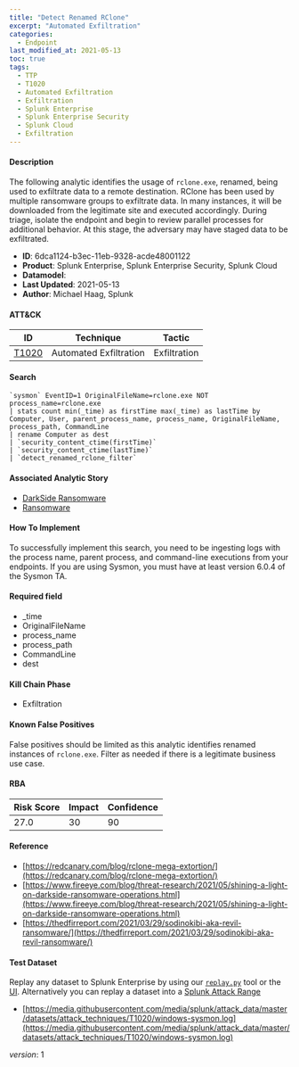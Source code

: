 ```yaml
---
title: "Detect Renamed RClone"
excerpt: "Automated Exfiltration"
categories:
  - Endpoint
last_modified_at: 2021-05-13
toc: true
tags:
  - TTP
  - T1020
  - Automated Exfiltration
  - Exfiltration
  - Splunk Enterprise
  - Splunk Enterprise Security
  - Splunk Cloud
  - Exfiltration
---
```




#### Description

The following analytic identifies the usage of `rclone.exe`, renamed, being used to exfiltrate data to a remote destination. RClone has been used by multiple ransomware groups to exfiltrate data. In many instances, it will be downloaded from the legitimate site and executed accordingly. During triage, isolate the endpoint and begin to review parallel processes for additional behavior. At this stage, the adversary may have staged data to be exfiltrated.

- **ID**: 6dca1124-b3ec-11eb-9328-acde48001122
- **Product**: Splunk Enterprise, Splunk Enterprise Security, Splunk Cloud
- **Datamodel**: 
- **Last Updated**: 2021-05-13
- **Author**: Michael Haag, Splunk


#### ATT&CK

| ID          | Technique   | Tactic       |
| ----------- | ----------- |--------------|
| [T1020](https://attack.mitre.org/techniques/T1020/) | Automated Exfiltration | Exfiltration |


#### Search

```
`sysmon` EventID=1 OriginalFileName=rclone.exe NOT process_name=rclone.exe 
| stats count min(_time) as firstTime max(_time) as lastTime by Computer, User, parent_process_name, process_name, OriginalFileName, process_path, CommandLine 
| rename Computer as dest 
| `security_content_ctime(firstTime)` 
| `security_content_ctime(lastTime)` 
| `detect_renamed_rclone_filter`
```

#### Associated Analytic Story
* [DarkSide Ransomware](/stories/darkside_ransomware)
* [Ransomware](/stories/ransomware)


#### How To Implement
To successfully implement this search, you need to be ingesting logs with the process name, parent process, and command-line executions from your endpoints. If you are using Sysmon, you must have at least version 6.0.4 of the Sysmon TA.

#### Required field
* _time
* OriginalFileName
* process_name
* process_path
* CommandLine
* dest


#### Kill Chain Phase
* Exfiltration


#### Known False Positives
False positives should be limited as this analytic identifies renamed instances of `rclone.exe`. Filter as needed if there is a legitimate business use case.



#### RBA

| Risk Score  | Impact      | Confidence   |
| ----------- | ----------- |--------------|
| 27.0 | 30 | 90 |



#### Reference

* [https://redcanary.com/blog/rclone-mega-extortion/](https://redcanary.com/blog/rclone-mega-extortion/)
* [https://www.fireeye.com/blog/threat-research/2021/05/shining-a-light-on-darkside-ransomware-operations.html](https://www.fireeye.com/blog/threat-research/2021/05/shining-a-light-on-darkside-ransomware-operations.html)
* [https://thedfirreport.com/2021/03/29/sodinokibi-aka-revil-ransomware/](https://thedfirreport.com/2021/03/29/sodinokibi-aka-revil-ransomware/)



#### Test Dataset
Replay any dataset to Splunk Enterprise by using our [`replay.py`](https://github.com/splunk/attack_data#using-replaypy) tool or the [UI](https://github.com/splunk/attack_data#using-ui).
Alternatively you can replay a dataset into a [Splunk Attack Range](https://github.com/splunk/attack_range#replay-dumps-into-attack-range-splunk-server)

* [https://media.githubusercontent.com/media/splunk/attack_data/master/datasets/attack_techniques/T1020/windows-sysmon.log](https://media.githubusercontent.com/media/splunk/attack_data/master/datasets/attack_techniques/T1020/windows-sysmon.log)


_version_: 1